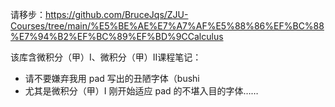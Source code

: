 请移步：https://github.com/BruceJqs/ZJU-Courses/tree/main/%E5%BE%AE%E7%A7%AF%E5%88%86%EF%BC%88%E7%94%B2%EF%BC%89%EF%BD%9CCalculus

该库含微积分（甲）I、微积分（甲）II课程笔记：

- 请不要嫌弃我用 pad 写出的丑陋字体（bushi
- 尤其是微积分（甲）I 刚开始适应 pad 的不堪入目的字体……